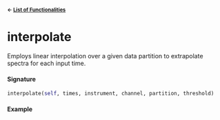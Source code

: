 <sup>**← [List of Functionalities](../../README.md#container-design)**</sup>

# interpolate 

Employs linear interpolation over a given data partition to extrapolate spectra for each input time.

#### Signature
```python
interpolate(self, times, instrument, channel, partition, threshold)
```

#### Example


